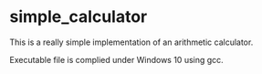 # simple_calculator

This is a really simple implementation of an arithmetic calculator.

Executable file is complied under Windows 10 using gcc.
